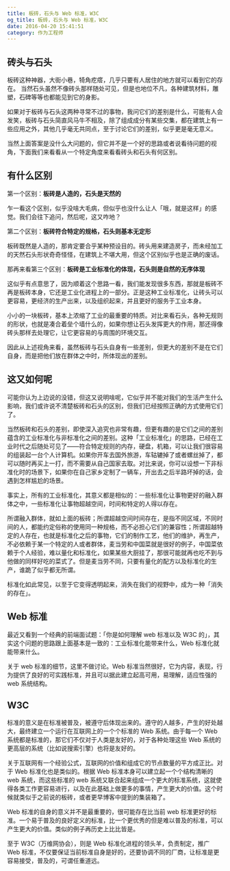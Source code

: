 ```yaml
---
title: 板砖，石头与 Web 标准，W3C
og_title: 板砖，石头与 Web 标准，W3C
date: 2016-04-20 15:41:51
category: 作为工程师
---
```

## 砖头与石头
板砖这种神器，大街小巷，犄角疙瘩，几乎只要有人居住的地方就可以看到它的存在。
当然石头虽然不像砖头那样随处可见，但是也地位不凡，各种建筑材料，雕塑，石碑等等也都能见到它的身影。

如果对于板砖与石头这两种寻常不过的事物，我问它们的差别是什么，可能有人会发笑，板砖与石头简直风马牛不相及，除了组成成分有某些交集，都在建筑上有一些应用之外，其他几乎毫无共同点，至于讨论它们的差别，似乎更是毫无意义。

当然上面答案是没什么大问题的，但它并不是一个好的思路或者说看待问题的视角，下面我们来看看从一个特定角度来看看砖头和石头有何区别。

## 有什么区别
第一个区别：**板砖是人造的，石头是天然的**

乍一看这个区别，似乎没啥大毛病，但似乎也没什么让人「哦，就是这样」的感觉。我们会往下追问，然后呢，这又咋地？

第二个区别：**板砖符合特定的规格，石头则基本无定形**

板砖既然是人造的，那肯定要合乎某种预设目的。砖头用来建造房子，而未经加工的天然石头形状奇奇怪怪，在建筑上不堪大用，但这个区别似乎也是正确的废话。

那再来看第三个区别：**板砖是工业标准化的体现，石头则是自然的无序体现**

这似乎有点意思了，因为顺着这个思路一看，我们能发现很多东西，那就是板砖不再是板砖本身，它还是工业化进程上的一部分。正是这种工业标准化，让砖头可以更容易，更经济的生产出来，以及组织起来，并且更好的服务于工业本身。

小小的一块板砖，基本上浓缩了工业的最重要的特质。对比来看石头，各种无规则的形状，也就是凑合着垒个墙什么的，如果你想让石头发挥更大的作用，那还得像砖头那样去处理它，让它更容易的与周围的环境交互。

因此从上述视角来看，虽然板砖与石头自身有一些差别，但更大的差别不是在它们自身，而是把他们放在群体之中时，所体现出的差别。

## 这又如何呢
可能你认为上边说的没错，但这又说明啥呢，它似乎并不能对我们的生活产生什么影响，我们或许说不清楚板砖和石头的区别，但我们已经按照正确的方式使用它们了。

当然板砖和石头的差别，即使深入追究也非常有趣，但更有趣的是它们之间的差别蕴含的工业标准化与非标准化之间的差别。这种「工业标准化」的思路，已经在工业时代之后随处可见了——符合特定规则的内存，硬盘，机箱，可以让我们很容易的组装起一台个人计算机。如果你开车去国外旅游，车轱辘掉了或者螺丝掉了，都可以随时再买上一打，而不需要从自己国家去取。对比来说，你可以设想一下非标准化时的场景下，如果你在自己家乡定制了一辆车，开出去之后半路坏掉的话，会遇到怎样尴尬的场景。

事实上，所有的工业标准化，其意义都是相似的：一些标准化让事物更好的融入群体之中，一些标准化让事物超越空间，时间和特定的人得以存在。

所谓融入群体，就如上面的板砖；所谓超越空间时间存在，是指不同区域，不同时间的人，都能约定俗称的使用同一种规格，而不必担心它们的兼容性；所谓超越特定的人存在，也就是标准化之后的事物，它们的制作工艺，他们的维护，再生产，不必依赖于某一个特定的人或者群体，麦当劳和中国菜就是很好的例子，中国菜依赖于个人经验，难以量化和标准化，如果某些大厨挂了，那很可能就再也吃不到与他做的同样好吃的菜式了。但是麦当劳不同，只要有量化的配方以及标准化的生产，谁跪了似乎都无所谓。

标准化如此常见，以至于它变得透明起来，消失在我们的视野中，成为一种「消失的存在」。

## Web 标准
最近又看到一个经典的前端面试题：「你是如何理解 web 标准以及 W3C 的」，其实这个问题的思路跟上面基本是一致的：工业标准化能带来什么，Web 标准化就能带来什么。

关于 web 标准的细节，这里不做讨论。Web 标准当然很好，它为内容，表现，行为提供了良好的可实践标准，并且可以据此建立起高可用，易理解，适应性强的 web 系统结构。

## W3C
标准的意义是在标准被普及，被遵守后体现出来的。遵守的人越多，产生的好处越大，最终建立一个运行在互联网上的一个个标准的 Web 系统。由于每一个 Web 系统都是标准的，那它们不仅对于人类是友好的，对于各种处理这些 Web 系统的更高层的系统（比如说搜索引擎）也将是友好的。

关于互联网有一个经验公式，互联网的价值和组成它的节点数量的平方成正比。对于 Web 标准化也是类似的。根据 Web 标准本身可以建立起一个个结构清晰的 web 系统，而这些标准的 web 系统又联合起来组成一个更大的标准系统，这就使得各类工作更容易进行，以及在此基础上做更多的事情，产生更大的价值。这个时候就类似于之前说的板砖，或者更早博客中提到的集装箱了。

Web 标准的自身的意义并不是最重要的，很可能存在比当前 web 标准更好的标准。一个易于普及的良好定义的标准，比一个更优秀的但是难以普及的标准，可以产生更大的价值。类似的例子再历史上比比皆是。

至于 W3C（万维网协会），则是 Web 标准化进程的领头羊，负责制定，推广 Web 标准，不仅要保证当前标准自身是好的，还要协调不同的厂商，让标准是更容易接受，普及的，可谓任重道远。
